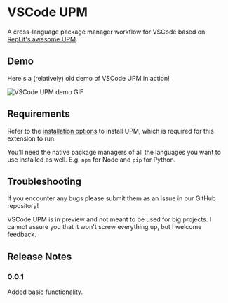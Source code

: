 # VSCode UPM

A cross-language package manager workflow for VSCode based on [Repl.it's awesome UPM](https://repl.it/site/blog/upm).

## Demo

Here's a (relatively) old demo of VSCode UPM in action!

![VSCode UPM demo GIF](https://please.dont-hack.me/7tofdvflk6pkk.gif)

## Requirements

Refer to the [installation options](https://github.com/replit/upm#installation) to install UPM, which is required for this extension to run.

You'll need the native package managers of all the languages you want to use installed as well. E.g. `npm` for Node and `pip` for Python.

## Troubleshooting

If you encounter any bugs please submit them as an issue in our GitHub repository!

VSCode UPM is in preview and not meant to be used for big projects. I cannot assure you that it won't screw everything up, but I welcome feedback.

## Release Notes

### 0.0.1

Added basic functionality.